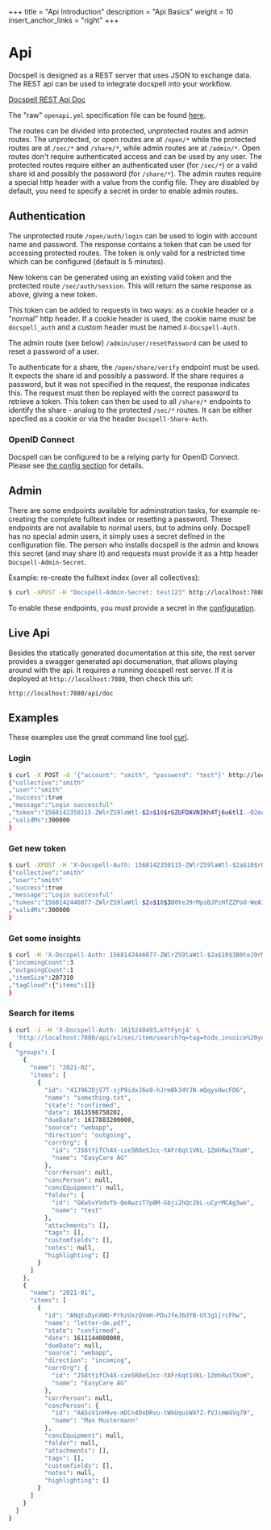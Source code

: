 +++
title = "Api Introduction"
description = "Api Basics"
weight = 10
insert_anchor_links = "right"
+++

# Api

Docspell is designed as a REST server that uses JSON to exchange
data. The REST api can be used to integrate docspell into your
workflow.

[Docspell REST Api Doc](/openapi/docspell-openapi.html)

The "raw" `openapi.yml` specification file can be found
[here](/openapi/docspell-openapi.yml).

The routes can be divided into protected, unprotected routes and admin
routes. The unprotected, or open routes are at `/open/*` while the
protected routes are at `/sec/*` and `/share/*`, while admin routes
are at `/admin/*`. Open routes don't require authenticated access and
can be used by any user. The protected routes require either an
authenticated user (for `/sec/*`) or a valid share id and possibly the
password (for `/share/*`). The admin routes require a special http
header with a value from the config file. They are disabled by
default, you need to specify a secret in order to enable admin routes.

## Authentication

The unprotected route `/open/auth/login` can be used to login with
account name and password. The response contains a token that can be
used for accessing protected routes. The token is only valid for a
restricted time which can be configured (default is 5 minutes).

New tokens can be generated using an existing valid token and the
protected route `/sec/auth/session`. This will return the same
response as above, giving a new token.

This token can be added to requests in two ways: as a cookie header or
a "normal" http header. If a cookie header is used, the cookie name
must be `docspell_auth` and a custom header must be named
`X-Docspell-Auth`.

The admin route (see below) `/admin/user/resetPassword` can be used to
reset a password of a user.

To authenticate for a share, the `/open/share/verify` endpoint must be
used. It expects the share id and possibly a password. If the share
requires a password, but it was not specified in the request, the
response indicates this. The request must then be replayed with the
correct password to retrieve a token. This token can then be used to
all `/share/*` endpoints to identify the share - analog to the
protected `/sec/*` routes. It can be either specfied as a cookie or
via the header `Docspell-Share-Auth`.


### OpenID Connect

Docspell can be configured to be a relying party for OpenID Connect.
Please see [the config
section](@/docs/configure/_index.md#openid-connect-oauth2) for
details.


## Admin

There are some endpoints available for adminstration tasks, for
example re-creating the complete fulltext index or resetting a
password. These endpoints are not available to normal users, but to
admins only. Docspell has no special admin users, it simply uses a
secret defined in the configuration file. The person who installs
docspell is the admin and knows this secret (and may share it) and
requests must provide it as a http header `Docspell-Admin-Secret`.

Example: re-create the fulltext index (over all collectives):

``` bash
$ curl -XPOST -H "Docspell-Admin-Secret: test123" http://localhost:7880/api/v1/admin/fts/reIndexAll
```

To enable these endpoints, you must provide a secret in the
[configuration](@/docs/configure/_index.md#admin-endpoint).

## Live Api

Besides the statically generated documentation at this site, the rest
server provides a swagger generated api documenation, that allows
playing around with the api. It requires a running docspell rest
server. If it is deployed at `http://localhost:7880`, then check this
url:

```
http://localhost:7880/api/doc
```

## Examples

These examples use the great command line tool
[curl](https://curl.haxx.se/).

### Login

``` bash
$ curl -X POST -d '{"account": "smith", "password": "test"}' http://localhost:7880/api/v1/open/auth/login
{"collective":"smith"
,"user":"smith"
,"success":true
,"message":"Login successful"
,"token":"1568142350115-ZWlrZS9laWtl-$2a$10$rGZUFDAVNIKh4Tj6u6tlI.-O2euwCvmBT0TlyDmIHR1ZsLQPAI="
,"validMs":300000
}
```

### Get new token

``` bash
$ curl -XPOST -H 'X-Docspell-Auth: 1568142350115-ZWlrZS9laWtl-$2a$10$rGZUFDAVNIKh4Tj6u6tlI.-O2euwCvmBT0TlyDmIHR1ZsLQPAI=' http://localhost:7880/api/v1/sec/auth/session
{"collective":"smith"
,"user":"smith"
,"success":true
,"message":"Login successful"
,"token":"1568142446077-ZWlrZS9laWtl-$2a$10$3B0teJ9rMpsBJPzHfZZPoO-WeA1bkfEONBN8fyzWE8DeaAHtUc="
,"validMs":300000
}
```

### Get some insights

``` bash
$ curl -H 'X-Docspell-Auth: 1568142446077-ZWlrZS9laWtl-$2a$10$3B0teJ9rMpsBJPzHfZZPoO-WeA1bkfEONBN8fyzWE8DeaAHtUc=' http://localhost:7880/api/v1/sec/collective/insights
{"incomingCount":3
,"outgoingCount":1
,"itemSize":207310
,"tagCloud":{"items":[]}
}
```

### Search for items

``` bash
$ curl -i -H 'X-Docspell-Auth: 1615240493…kYtFynj4' \
  'http://localhost:7880/api/v1/sec/item/search?q=tag=todo,invoice%20year:2021'
{
  "groups": [
    {
      "name": "2021-02",
      "items": [
        {
          "id": "41J962DjS7T-sjP9idxJ6o9-hJrmBk34YJN-mQqysHwcFD6",
          "name": "something.txt",
          "state": "confirmed",
          "date": 1613598750202,
          "dueDate": 1617883200000,
          "source": "webapp",
          "direction": "outgoing",
          "corrOrg": {
            "id": "J58tYifCh4X-cze5R8eSJcc-YAFr6qt1VKL-1ZmhRwiTXoH",
            "name": "EasyCare AG"
          },
          "corrPerson": null,
          "concPerson": null,
          "concEquipment": null,
          "folder": {
            "id": "GKwSvYVdvfb-QeAwzzT7pBM-Gbji2hQc2bL-uCyrMCAg3wo",
            "name": "test"
          },
          "attachments": [],
          "tags": [],
          "customfields": [],
          "notes": null,
          "highlighting": []
        }
      ]
    },
    {
      "name": "2021-01",
      "items": [
        {
          "id": "ANqtuDynXWU-PrhzUxzQVmH-PDuJfeJ6dYB-Ut3g1jrcFhw",
          "name": "letter-de.pdf",
          "state": "confirmed",
          "date": 1611144000000,
          "dueDate": null,
          "source": "webapp",
          "direction": "incoming",
          "corrOrg": {
            "id": "J58tYifCh4X-cze5R8eSJcc-YAFr6qt1VKL-1ZmhRwiTXoH",
            "name": "EasyCare AG"
          },
          "corrPerson": null,
          "concPerson": {
            "id": "AA5sV1nH9ve-mDCn4DxDRvu-tWkUquiW4fZ-fVJimW4Vq79",
            "name": "Max Mustermann"
          },
          "concEquipment": null,
          "folder": null,
          "attachments": [],
          "tags": [],
          "customfields": [],
          "notes": null,
          "highlighting": []
        }
      ]
    }
  ]
}
```
